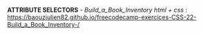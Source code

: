 <strong>ATTRIBUTE SELECTORS</strong> - <em>Build_a_Book_Inventory html + css </em> : https://baouzjulien82.github.io/freecodecamp-exercices-CSS-22-Build_a_Book_Inventory-/
